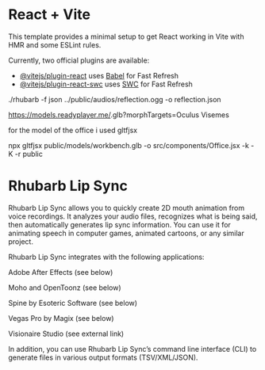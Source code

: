 # React + Vite

This template provides a minimal setup to get React working in Vite with HMR and some ESLint rules.

Currently, two official plugins are available:

- [@vitejs/plugin-react](https://github.com/vitejs/vite-plugin-react/blob/main/packages/plugin-react/README.md) uses [Babel](https://babeljs.io/) for Fast Refresh
- [@vitejs/plugin-react-swc](https://github.com/vitejs/vite-plugin-react-swc) uses [SWC](https://swc.rs/) for Fast Refresh


./rhubarb -f json ../public/audios/reflection.ogg -o reflection.json 

https://models.readyplayer.me/<Your model>.glb?morphTargets=Oculus Visemes

for the model of the office i used gltfjsx

 npx gltfjsx public/models/workbench.glb -o src/components/Office.jsx -k -K -r public

# Rhubarb Lip Sync

 Rhubarb Lip Sync allows you to quickly create 2D mouth animation from voice recordings. It analyzes your audio files, recognizes what is being said, then automatically generates lip sync information. You can use it for animating speech in computer games, animated cartoons, or any similar project.

Rhubarb Lip Sync integrates with the following applications:

Adobe After Effects (see below)

Moho and OpenToonz (see below)

Spine by Esoteric Software (see below)

Vegas Pro by Magix (see below)

Visionaire Studio (see external link)

In addition, you can use Rhubarb Lip Sync’s command line interface (CLI) to generate files in various output formats (TSV/XML/JSON).

